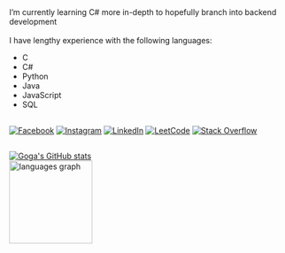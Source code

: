 ##
I’m currently learning C# more in-depth to hopefully branch into backend development
<br><br>
I have lengthy experience with the following languages:
* C
* C#
* Python
* Java
* JavaScript
* SQL

##
[![Facebook](https://img.shields.io/badge/Facebook-%231877F2.svg?logo=Facebook&logoColor=white)](https://facebook.com/Jauhar.Goga.27) 
[![Instagram](https://img.shields.io/badge/Instagram-%23E4405F.svg?logo=Instagram&logoColor=white)](https://instagram.com/gogaurr)
[![LinkedIn](https://img.shields.io/badge/LinkedIn-%230077B5.svg?logo=linkedin&logoColor=white)](https://linkedin.com/in/jauhar-goga) 
[![LeetCode](https://img.shields.io/badge/-LeetCode-ff8c00?style=flat&labelColor=ff8c00&logo=LeetCode&logoColor=white)](https://leetcode.com/u/GogaIV/) 
[![Stack Overflow](https://img.shields.io/badge/-Stackoverflow-FE7A16?logo=stack-overflow&logoColor=white)](https://stackoverflow.com/users/29973644) 

##
[![Goga's GitHub stats](https://github-readme-stats.vercel.app/api?username=gogaiv&theme=github_dark&show_icons=true)](https://github-readme-stats.vercel.app/api?username=gogaiv&hide_title=false&hide_rank=false&show_icons=true&include_all_commits=true&count_private=true&disable_animations=false&theme=github_dark&locale=en&hide_border=false&order=1)
<br>
<img src="https://github-readme-stats.vercel.app/api/top-langs?username=gogaiv&locale=en&hide_title=false&layout=compact&card_width=500&langs_count=5&theme=github_dark&hide_border=false&order=2" height="150" alt="languages graph"  />
